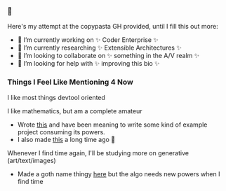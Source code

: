 ### :sparkling_heart:

Here's my attempt at the copypasta GH provided, until I fill this out more:

- 🔭 I’m currently working on :sparkles: Coder Enterprise :sparkles:
- 🌱 I’m currently researching :sparkles: Extensible Architectures :sparkles:
- 👯 I’m looking to collaborate on :sparkles: something in the A/V realm :sparkles:
- 🤔 I’m looking for help with :sparkles: improving this bio :sparkles:

<!--
**vapurrmaid/vapurrmaid** is a ✨ _special_ ✨ repository because its `README.md` (this file) appears on your GitHub profile.

Here are some ideas to get you started:

- 🔭 I’m currently working on ...
- 🌱 I’m currently learning ...
- 👯 I’m looking to collaborate on ...
- 🤔 I’m looking for help with ...
- 💬 Ask me about ...
- 📫 How to reach me: ...
- 😄 Pronouns: ...
- ⚡ Fun fact: ...
-->

### Things I Feel Like Mentioning 4 Now

I like most things devtool oriented

I like mathematics, but am a complete amateur

- Wrote [this](https://github.com/vapurrmaid/markov-chain) and have been meaning to write some kind of example project consuming its powers.
- I also made [this](https://discomath.github.io/discomathweb/#/topics) a long time ago :grimacing:

Whenever I find time again, I'll be studying more on generative (art/text/images)

- Made a goth name thingy [here](https://github.com/vapurrmaid/Gotherator) but the algo needs new powers when I find time
